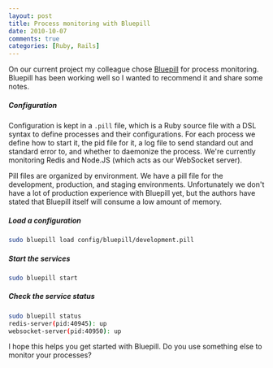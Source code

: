 ```yaml
---
layout: post
title: Process monitoring with Bluepill
date: 2010-10-07
comments: true
categories: [Ruby, Rails]
---
```


On our current project my colleague chose [Bluepill](http://github.com/arya/bluepill) for process monitoring. Bluepill has been working well so I wanted to recommend it and share some notes. 

##### Configuration

Configuration is kept in a `.pill` file, which is a Ruby source file with a DSL syntax to define processes and their configurations. For each process we define how to start it, the pid file for it, a log file to send standard out and standard error to, and whether to daemonize the process. We're currently monitoring Redis and Node.JS (which acts as our WebSocket server). 

Pill files are organized by environment. We have a pill file for the development, production, and staging environments. Unfortunately we don't have a lot of production experience with Bluepill yet, but the authors have stated that Bluepill itself will consume a low amount of memory.

##### Load a configuration
  
``` bash
sudo bluepill load config/bluepill/development.pill
```

##### Start the services
  
``` bash
sudo bluepill start
```

##### Check the service status

``` bash
sudo bluepill status
redis-server(pid:40945): up
websocket-server(pid:40950): up
```
      
I hope this helps you get started with Bluepill. Do you use something else to monitor your processes?

